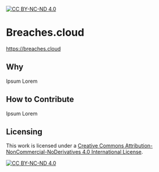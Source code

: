 [![CC BY-NC-ND 4.0][cc-by-nc-nd-shield]][cc-by-nc-nd]

# Breaches.cloud

https://breaches.cloud

## Why
Ipsum Lorem

## How to Contribute
Ipsum Lorem


## Licensing
This work is licensed under a
[Creative Commons Attribution-NonCommercial-NoDerivatives 4.0 International License][cc-by-nc-nd].

[![CC BY-NC-ND 4.0][cc-by-nc-nd-image]][cc-by-nc-nd]

[cc-by-nc-nd]: http://creativecommons.org/licenses/by-nc-nd/4.0/
[cc-by-nc-nd-image]: https://licensebuttons.net/l/by-nc-nd/4.0/88x31.png
[cc-by-nc-nd-shield]: https://img.shields.io/badge/License-CC%20BY--NC--nd%204.0-lightgrey.svg